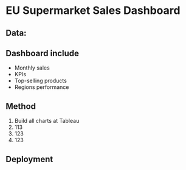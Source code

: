 # EU Supermarket Sales Dashboard

## Data: 

## Dashboard include
* Monthly sales
* KPIs
* Top-selling products
* Regions performance

## Method
1. Build all charts at Tableau
2. 113
3. 123
4. 123

## Deployment
